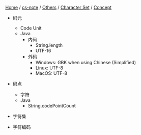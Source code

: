 [Home](https://mengxianbin.github.io) /
[cs-note](https://mengxianbin.github.io/cs-note/content) /
[Others](https://mengxianbin.github.io/cs-note/content/Others) /
[Character Set](https://mengxianbin.github.io/cs-note/content/Others/Character%20Set) /
[Concept](https://mengxianbin.github.io/cs-note/content/Others/Character%20Set/Concept)

* 码元
    * Code Unit
    * Java
        * 内码
            * String.length
            * UTF-16
        * 外码
            * Windows: GBK when using Chinese (Simplified)
            * Linux: UTF-8
            * MacOS: UTF-8

* 码点
    * 字符
    * Java
        * String.codePointCount

* 字符集

* 字符编码
